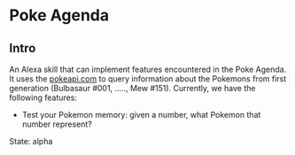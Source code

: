 # Poke Agenda

## Intro

An Alexa skill that can implement features encountered in the Poke Agenda. It uses the [pokeapi.com](https://pokeapi.co/) to query information about the Pokemons from first generation (Bulbasaur #001, ....., Mew #151). Currently, we have the following features:

* Test your Pokemon memory: given a number, what Pokemon that number represent?

State: alpha
